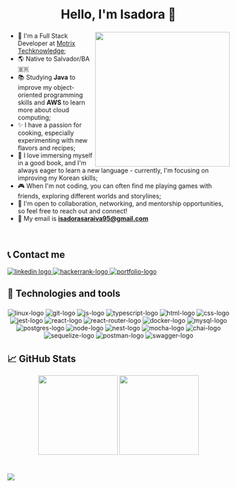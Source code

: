 <h1 align="center">Hello, I'm Isadora 👋</h1>

###

<img align="right" height="305" src="https://user-images.githubusercontent.com/96205316/188677515-fbea5766-9946-4d4d-8ab4-c3e65c1cfcbc.gif"  />

###

* 💼 I'm a Full Stack Developer at <a href="https://www.motrix.global/" target="_blank">Motrix Techknowledge</a>;
* 🌎 Native to Salvador/BA 🇧🇷
* 📚 Studying **Java** to improve my object-oriented programming skills and **AWS** to learn more about cloud computing;
* ✨ I have a passion for cooking, especially experimenting with new flavors and recipes;
* 📖 I love immersing myself in a good book, and I'm always eager to learn a new language - currently, I'm focusing on improving my Korean skills;
* 🎮 When I'm not coding, you can often find me playing games with friends, exploring different worlds and storylines;
* 💬 I'm open to collaboration, networking, and mentorship opportunities, so feel free to reach out and connect!
* 📝 My email is **isadorasaraiva95@gmail.com**

<br clear="both">

## 📞 Contact me
  <div align="left">
  <a href="https://www.linkedin.com/in/isadorasaraiva/" target="_blank">
    <img src="https://img.shields.io/badge/LinkedIn-0077B5?style=for-the-badge&logo=linkedin&logoColor=white" alt="linkedin logo"  />
  </a>
  <a href="https://www.hackerrank.com/isadorasaraiva95" target="_blank">
    <img src="https://img.shields.io/badge/-Hackerrank-2EC866?style=for-the-badge&logo=HackerRank&logoColor=white" alt="hackerrank-logo"  />
  </a>
  <a href="https://saraivais.github.io/" target="_blank">
    <img src="https://img.shields.io/badge/%20-PORTFOLIO-%239968D9?style=for-the-badge" alt="portfolio-logo"/>
  </a>
</div>

## 🔧 Technologies and tools

###

<div align="center">
  <img src="https://img.shields.io/badge/Linux-FCC624?style=for-the-badge&logo=linux&logoColor=black" alt="linux-logo"/>
  <img src="https://img.shields.io/badge/GIT-E44C30?style=for-the-badge&logo=git&logoColor=white" alt="git-logo"/>
  <img src="https://img.shields.io/badge/JavaScript-323330?style=for-the-badge&logo=javascript&logoColor=F7DF1E" alt="js-logo"/>
  <img src="https://img.shields.io/badge/TypeScript-007ACC?style=for-the-badge&logo=typescript&logoColor=white" alt="typescript-logo"/>
  <img src="https://img.shields.io/badge/HTML5-E34F26?style=for-the-badge&logo=html5&logoColor=white" alt="html-logo"/>
  <img src="https://img.shields.io/badge/CSS3-1572B6?style=for-the-badge&logo=css3&logoColor=white" alt="css-logo"/>
  <img src="https://img.shields.io/badge/Jest-C21325?style=for-the-badge&logo=jest&logoColor=white" alt="jest-logo"/>
  <img src="https://img.shields.io/badge/React-20232A?style=for-the-badge&logo=react&logoColor=61DAFB" alt="react-logo"/>
  <img src="https://img.shields.io/badge/React_Router-CA4245?style=for-the-badge&logo=react-router&logoColor=white" alt="react-router-logo"/>
  <img src="https://img.shields.io/badge/Docker-2CA5E0?style=for-the-badge&logo=docker&logoColor=white" alt="docker-logo"/>
  <img src="https://img.shields.io/badge/MySQL-005C84?style=for-the-badge&logo=mysql&logoColor=white" alt="mysql-logo"/>
  <img src="https://img.shields.io/badge/PostgreSQL-316192?style=for-the-badge&logo=postgresql&logoColor=white" alt="postgres-logo">
  <img src="https://img.shields.io/badge/Node.js-339933?style=for-the-badge&logo=nodedotjs&logoColor=white" alt="node-logo"/>
  <img src="https://img.shields.io/badge/nestjs-E0234E?style=for-the-badge&logo=nestjs&logoColor=white" alt="nest-logo"/>
  <img src="https://img.shields.io/badge/Mocha-8D6748?style=for-the-badge&logo=Mocha&logoColor=white" alt="mocha-logo"/>
  <img src="https://img.shields.io/badge/chai-A30701?style=for-the-badge&logo=chai&logoColor=white" alt="chai-logo"/>
  <img src="https://img.shields.io/badge/Sequelize-52B0E7?style=for-the-badge&logo=Sequelize&logoColor=white" alt="sequelize-logo"/>
  <img src="https://img.shields.io/badge/Postman-FF6C37?style=for-the-badge&logo=Postman&logoColor=white" alt="postman-logo"/>
  <img src="https://img.shields.io/badge/Swagger-85EA2D?style=for-the-badge&logo=Swagger&logoColor=white" alt="swagger-logo"/>
</div>

## 📈 GitHub Stats

<div align="center">
<img height="180" src="https://github-readme-stats.vercel.app/api?username=saraivais&show_icons=true&count_private=true&theme=github_dark"/>
<img height="180" src="https://github-readme-stats.vercel.app/api/top-langs/?username=saraivais&layout=compact&theme=github_dark"/>
</div>

#

![](https://komarev.com/ghpvc/?username=saraivais&style=for-the-badge&color=5DC0C7)
